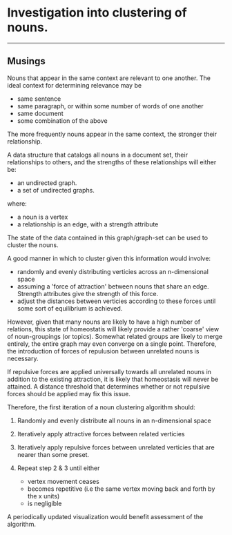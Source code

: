 # Investigation into clustering of nouns.

***

## Musings

Nouns that appear in the same context are relevant to one another. The ideal context for determining relevance may be 

- same sentence
- same paragraph, or within some number of words of one another
- same document
- some combination of the above

The more frequently nouns appear in the same context, the stronger their relationship.

A data structure that catalogs all nouns in a document set, their relationships to others, and the strengths of these relationships will either
be:

- an undirected graph.
- a set of undirected graphs.

where:

- a noun is a vertex
- a relationship is an edge, with a strength attribute

The state of the data contained in this graph/graph-set can be used to cluster the nouns.

A good manner in which to cluster given this information would involve:

- randomly and evenly distributing verticies across an n-dimensional space
- assuming a 'force of attraction' between nouns that share an edge. Strength attributes give the strength of this force.
- adjust the distances between verticies according to these forces until some sort of equilibrium is achieved. 

However, given that many nouns are likely to have a high number of relations, this state of homeostatis will likely provide a rather 'coarse'
view of noun-groupings (or topics). Somewhat related groups are likely to merge entirely, the entire graph may even converge on a single point. 
Therefore, the introduction of forces of repulusion between unrelated nouns is necessary. 

If repulsive forces are applied universally towards all unrelated nouns in addition to the existing attraction, it is likely that homeostasis 
will never be attained. A distance threshold that determines whether or not repulsive forces should be applied may fix this issue. 

Therefore, the first iteration of a noun clustering algorithm should:

1. Randomly and evenly distribute all nouns in an n-dimensional space
2. Iteratively apply attractive forces between related verticies
3. Iteratively apply repulsive forces between unrelated verticies that are nearer than some preset.
4. Repeat step 2 & 3 until either  
   
   - vertex movement ceases  
   - becomes repetitive (i.e the same vertex moving back and forth by the x units) 
   - is negligible


A periodically updated visualization would benefit assessment of the algorithm.    

 

